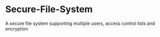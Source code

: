 # Secure-File-System
A secure file system supporting multiple users, access control lists and encryption
